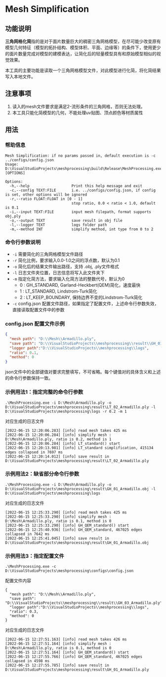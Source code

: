 # Mesh Simplification
## 功能说明
**三角网格化简**指的是对于面片数量巨大的稠密三角网格模型，在尽可能少改变原有模型几何特征（模型的拓扑结构、模型体积、平面、边缘等）的条件下，使用更少的面片数量完成对模型的建模表达，让简化后的轻量模型具有和原始模型相似的视觉效果。

本工具的主要功能是读取一个三角网格模型文件，对此模型进行化简，将化简结果写入本地文件。

## 注意事项
1. 读入的mesh文件要求是满足2-流形条件的三角网格，否则无法处理。
2. 本工具只能化简模型的几何，不能处理uv贴图、顶点颜色等材质属性

## 用法
### 帮助信息
```
Mesh Simplification: if no params passed in, default execution is -c ../configs/config.json
Usage: D:\VisualStudioProjects\meshprocessing\build\Release\MeshProcessing.exe [OPTIONS]

Options:
  -h,--help                   Print this help message and exit
  -c,--config TEXT:FILE       i.e. ../configs/config.json, if config is set, other options will be ignored
  -r,--ratio FLOAT:FLOAT in [0 - 1]
                              stop ratio, 0.0 < ratio < 1.0, default is 0.1
  -i,--input TEXT:FILE        input mesh filepath, format supports obj,ply
  -o,--output TEXT            save result in obj file
  -l,--logger TEXT            logs folder path
  -m,--method INT             simplify method, int type from 0 to 2
```

### 命令行参数说明
- `-i` 需要简化的三角网格模型文件路径
- `-r` 简化比例，要求输入0.0-1.0之间的浮点数，默认为0.1
- `-o` 简化后的结果文件输出路径，支持 .obj, .ply文件格式
- `-l` 日志文件夹位置，日志信息将写入此文件夹下
- `-m` 指定化简方法，要求输入化简方法的整数代号，默认为0
  - 0 : GH_STANDARD, Garland-Heckbert(QEM)简化，速度最快
  - 1 : LT_STANDARD, Lindstrom-Turk简化
  - 2 : LT_KEEP_BOUNDARY, 保持边界不变的Lindstrom-Turk简化
- `-c` config.json 配置文件路径，如果指定了配置文件，上述命令行参数失效，直接读取配置文件中的参数

### config.json 配置文件示例
```json
{
  "mesh path": "D:\\Mesh\\Armadillo.ply",
  "save path": "D:\\VisualStudioProjects\\meshprocessing\\result\\GH_01_Armadillo.ply",
  "logger path":"D:\\VisualStudioProjects\\meshprocessing\\logs",
  "ratio": 0.1,
  "method": 0
}
```
json文件中的全部键值对要求完整填写，不可省略。每个键值对的具体含义和上述的命令行参数保持一致。

### 示例用法1：指定完整的命令行参数
```
.\MeshProcessing.exe -i D:\Mesh\Armadillo.ply -o D:\VisualStudioProjects\meshprocessing\result\LT_02_Armadillo.ply -l D:\VisualStudioProjects\meshprocessing\logs -r 0.2 -m 1
```

对应生成的日志文件
```
[2022-06-15 12:20:06.283] [info] read mesh takes 425 ms
[2022-06-15 12:20:06.284] [info] simplify mesh : D:\Mesh\Armadillo.ply, ratio is 0.2, method is 1
[2022-06-15 12:20:06.284] [info] LT_standard() start
[2022-06-15 12:20:13.981] [info] LT_standard simplification, 415134 edges collapsed in 7697 ms
[2022-06-15 12:20:14.012] [info] save result in D:\VisualStudioProjects\meshprocessing\result\LT_02_Armadillo.ply
```


### 示例用法2：缺省部分命令行参数
```
.\MeshProcessing.exe -i D:\Mesh\Armadillo.ply -o D:\VisualStudioProjects\meshprocessing\result\GH_01_Armadillo.obj -l
D:\VisualStudioProjects\meshprocessing\logs
```

对应生成的日志文件
```
[2022-06-15 12:25:33.290] [info] read mesh takes 425 ms
[2022-06-15 12:25:33.290] [info] simplify mesh : D:\Mesh\Armadillo.ply, ratio is 0.1, method is 0
[2022-06-15 12:25:33.290] [info] GH_QEM_standard() start
[2022-06-15 12:25:40.936] [info] GH_QEM_standard, 467025 edges collapsed in 7642 ms
[2022-06-15 12:25:41.045] [info] save result in D:\VisualStudioProjects\meshprocessing\result\GH_01_Armadillo.obj
```

### 示例用法3：指定配置文件
```
.\MeshProcessing.exe -c D:\VisualStudioProjects\meshprocessing\configs\config.json
```

配置文件内容
```
{
  "mesh path": "D:\\Mesh\\Armadillo.ply",
  "save path": "D:\\VisualStudioProjects\\meshprocessing\\result\\GH_03_Armadillo.ply",
  "logger path":"D:\\VisualStudioProjects\\meshprocessing\\logs",
  "ratio": 0.3,
  "method": 0
}
```

对应生成的日志文件
```
[2022-06-15 12:27:51.163] [info] read mesh takes 426 ms
[2022-06-15 12:27:51.164] [info] simplify mesh : D:\Mesh\Armadillo.ply, ratio is 0.1, method is 0
[2022-06-15 12:27:51.164] [info] GH_QEM_standard() start
[2022-06-15 12:27:55.766] [info] GH_QEM_standard, 467025 edges collapsed in 4598 ms
[2022-06-15 12:27:55.785] [info] save result in D:\VisualStudioProjects\meshprocessing\result\GH_01_Armadillo.ply
```